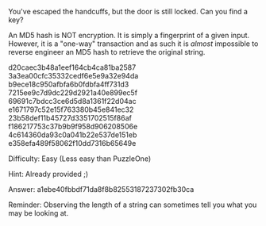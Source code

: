 You've escaped the handcuffs, but the door is still locked.  Can you find a key?

An MD5 hash is NOT encryption. It is simply a fingerprint of a given input. However, it is a "one-way" transaction and as such it is _almost_ impossible to reverse engineer an MD5 hash to retrieve the original string.

d20caec3b48a1eef164cb4ca81ba2587
3a3ea00cfc35332cedf6e5e9a32e94da
b9ece18c950afbfa6b0fdbfa4ff731d3
7215ee9c7d9dc229d2921a40e899ec5f
69691c7bdcc3ce6d5d8a1361f22d04ac
e1671797c52e15f763380b45e841ec32
23b58def11b45727d3351702515f86af
f186217753c37b9b9f958d906208506e
4c614360da93c0a041b22e537de151eb
e358efa489f58062f10dd7316b65649e

Difficulty: Easy (Less easy than PuzzleOne)

Hint: Already provided ;)

Answer: a1ebe40fbbdf71da8f8b82553187237302fb30ca

Reminder: Observing the length of a string can sometimes tell you what you may be looking at.
